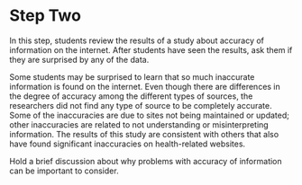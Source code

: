 # Step Two

In this step, students review the results of a study about accuracy of information on the internet. After students have seen the results, ask them if they are surprised by any of the data.

Some students may be surprised to learn that so much inaccurate information is found on the internet. Even though there are differences in the degree of accuracy among the different types of sources, the researchers did not find any type of source to be completely accurate. Some of the inaccuracies are due to sites not being maintained or updated; other inaccuracies are related to not understanding or misinterpreting information. The results of this study are consistent with others that also have found significant inaccuracies on health-related websites. 

Hold a brief discussion about why problems with accuracy of information can be important to consider.
